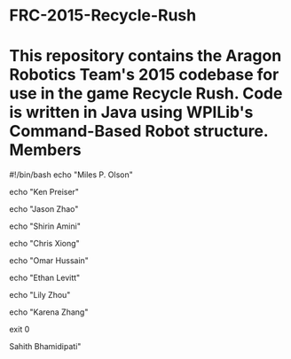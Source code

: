 FRC-2015-Recycle-Rush
=====================
This repository contains the Aragon Robotics Team's 2015 codebase for use in the game Recycle Rush. Code is written in Java using WPILib's Command-Based Robot structure.
Members
=====================

#!/bin/bash
echo "Miles P. Olson"

echo "Ken Preiser"

echo "Jason Zhao"

echo "Shirin Amini"

echo "Chris Xiong"

echo "Omar Hussain" 

echo "Ethan Levitt"

echo "Lily Zhou"

echo "Karena Zhang"

exit 0

Sahith Bhamidipati"

